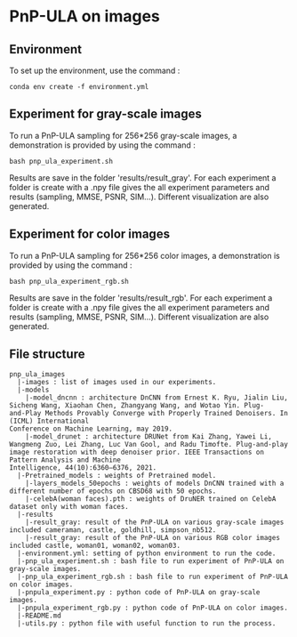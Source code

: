 # PnP-ULA on images

## Environment
To set up the environment, use the command :
```
conda env create -f environment.yml 
```

## Experiment for gray-scale images

To run a PnP-ULA sampling for 256*256 gray-scale images, a demonstration is provided by using the command :
```
bash pnp_ula_experiment.sh
```
Results are save in the folder 'results/result_gray'. For each experiment a folder is create with a .npy file gives the all experiment parameters and results (sampling, MMSE, PSNR, SIM...). Different visualization are also generated.

## Experiment for color images

To run a PnP-ULA sampling for 256*256 color images, a demonstration is provided by using the command :
```
bash pnp_ula_experiment_rgb.sh
```
Results are save in the folder 'results/result_rgb'. For each experiment a folder is create with a .npy file gives the all experiment parameters and results (sampling, MMSE, PSNR, SIM...). Different visualization are also generated.

## File structure
```
pnp_ula_images
  |-images : list of images used in our experiments.
  |-models
    |-model_dncnn : architecture DnCNN from Ernest K. Ryu, Jialin Liu, Sicheng Wang, Xiaohan Chen, Zhangyang Wang, and Wotao Yin. Plug-
and-Play Methods Provably Converge with Properly Trained Denoisers. In (ICML) International
Conference on Machine Learning, may 2019.
    |-model_drunet : architecture DRUNet from Kai Zhang, Yawei Li, Wangmeng Zuo, Lei Zhang, Luc Van Gool, and Radu Timofte. Plug-and-play
image restoration with deep denoiser prior. IEEE Transactions on Pattern Analysis and Machine
Intelligence, 44(10):6360–6376, 2021.
  |-Pretrained_models : weights of Pretrained model.
    |-layers_models_50epochs : weights of models DnCNN trained with a different number of epochs on CBSD68 with 50 epochs.
    |-celebA(woman faces).pth : weights of DruNER trained on CelebA dataset only with woman faces.
  |-results
    |-result_gray: result of the PnP-ULA on various gray-scale images included cameraman, castle, goldhill, simpson_nb512.
    |-result_gray: result of the PnP-ULA on various RGB color images included castle, woman01, woman02, woman03.
  |-environment.yml: setting of python environment to run the code.
  |-pnp_ula_experiment.sh : bash file to run experiment of PnP-ULA on gray-scale images.
  |-pnp_ula_experiment_rgb.sh : bash file to run experiment of PnP-ULA on color images.
  |-pnpula_experiment.py : python code of PnP-ULA on gray-scale images.
  |-pnpula_experiment_rgb.py : python code of PnP-ULA on color images.
  |-README.md
  |-utils.py : python file with useful function to run the process.
```


